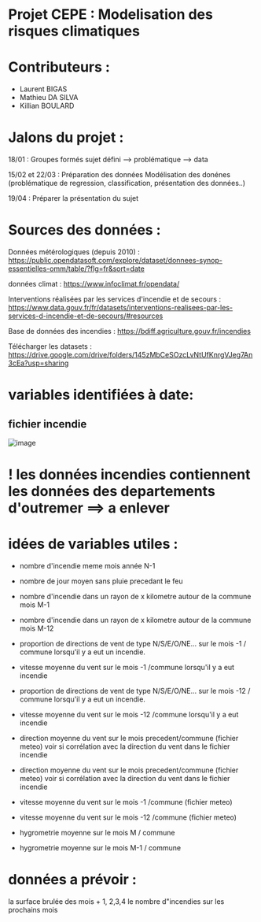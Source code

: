 # Projet CEPE : Modelisation des risques climatiques 

# Contributeurs : 
- Laurent BIGAS 
- Mathieu DA SILVA
- Killian BOULARD


# Jalons du projet : 
18/01 : 
Groupes formés
sujet défini 
--> problématique 
--> data

15/02 et 22/03 :
Préparation des données
Modélisation des donénes (problématique de regression, classification, présentation des données..)

19/04 : 
Préparer la présentation du sujet

# Sources des données : 

Données métérologiques (depuis 2010) : 
https://public.opendatasoft.com/explore/dataset/donnees-synop-essentielles-omm/table/?flg=fr&sort=date

données climat :
https://www.infoclimat.fr/opendata/

Interventions réalisées par les services d'incendie et de secours :
https://www.data.gouv.fr/fr/datasets/interventions-realisees-par-les-services-d-incendie-et-de-secours/#resources

Base de données des incendies : 
https://bdiff.agriculture.gouv.fr/incendies


Télécharger les datasets : 
https://drive.google.com/drive/folders/145zMbCeSOzcLvNtUfKnrgVJeg7An3cEa?usp=sharing


# variables identifiées à date: 

## fichier incendie
![image](https://user-images.githubusercontent.com/122978605/213425363-7739d9a6-1dfb-4a0f-8cd8-a4024d0942e4.png)


# ! les données incendies contiennent les données des departements d'outremer ==> a enlever

# idées de variables utiles :
 - nombre d'incendie meme mois année N-1
- nombre de jour moyen sans pluie precedant le feu 
- nombre d'incendie dans un rayon de x kilometre autour de la commune mois M-1
- nombre d'incendie dans un rayon de x kilometre autour de la commune mois M-12

- proportion de directions de vent de type N/S/E/O/NE... sur le mois -1 / commune lorsqu'il y a eut un incendie.
- vitesse moyenne du vent sur le mois -1 /commune lorsqu'il y a eut incendie

- proportion de directions de vent de type N/S/E/O/NE... sur le mois -12 / commune lorsqu'il y a eut un incendie.
- vitesse moyenne du vent sur le mois -12 /commune lorsqu'il y a eut incendie

- direction moyenne du vent sur le mois precedent/commune (fichier meteo) voir si corrélation avec la direction du vent dans le fichier incendie
- direction moyenne du vent sur le mois precedent/commune (fichier meteo) voir si corrélation avec la direction du vent dans le fichier incendie
- vitesse moyenne du vent sur le mois -1 /commune (fichier meteo)
- vitesse moyenne du vent sur le mois -12 /commune (fichier meteo)
- hygrometrie moyenne sur le mois M / commune
- hygrometrie moyenne sur le mois M-1 / commune


# données a prévoir : 
la surface brulée des mois + 1, 2,3,4
le nombre d"incendies  sur les prochains mois
